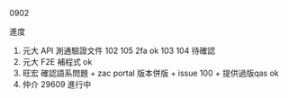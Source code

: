 0902

進度

1. 元大 API 測通驗證文件 102 105 2fa ok 103 104 待確認
2. 元大 F2E 補程式 ok
3. 旺宏 確認語系問題 + zac portal 版本併版 + issue 100 + 提供過版qas ok
4. 仲介 29609 進行中
